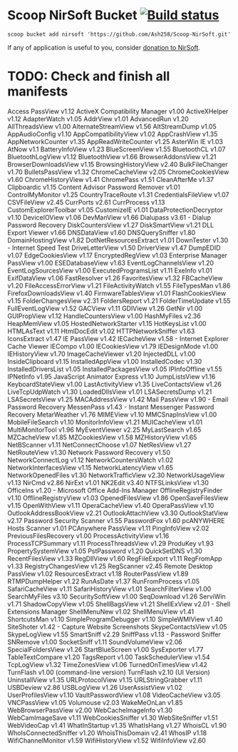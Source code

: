 # Scoop NirSoft Bucket [![Build status](https://img.shields.io/appveyor/ci/Ash258/Scoop-NirSoft/master.svg?style=popout&logo=appveyor&label=AppVeyor)](https://ci.appveyor.com/project/Ash258/Scoop-NirSoft/branch/master)

`scoop bucket add nirsoft 'https://github.com/Ash258/Scoop-NirSoft.git'`

If any of application is useful to you, consider [donation to NirSoft](https://www.nirsoft.net/donate.html).

# TODO: Check and finish all manifests

Access PassView v1.12
ActiveX Compatibility Manager v1.00
ActiveXHelper v1.12
AdapterWatch v1.05
AddrView v1.01
AdvancedRun v1.20
AllThreadsView v1.00
AlternateStreamView v1.56
AltStreamDump v1.05
AppAudioConfig v1.10
AppCompatibilityView v1.02
AppCrashView v1.35
AppNetworkCounter v1.35
AppReadWriteCounter v1.25
AsterWin IE v1.03
AtNow v1.1
BatteryInfoView v1.23
BlueScreenView v1.55
BluetoothCL v1.07
BluetoothLogView v1.12
BluetoothView v1.66
BrowserAddonsView v1.21
BrowserDownloadsView v1.15
BrowsingHistoryView v2.40
BulkFileChanger v1.70
BulletsPassView v1.32
ChromeCacheView v2.05
ChromeCookiesView v1.60
ChromeHistoryView v1.41
ChromePass v1.51
CleanAfterMe v1.37
Clipboardic v1.15
Content Advisor Password Remover v1.01
ControlMyMonitor v1.25
CountryTraceRoute v1.31
CredentialsFileView v1.07
CSVFileView v2.45
CurrPorts v2.61
CurrProcess v1.13
CustomExplorerToolbar v1.05
CustomizeIE v1.01
DataProtectionDecryptor v1.10
DeviceIOView v1.06
DevManView v1.66
Dialupass v3.61 - Dialup Password Recovery
DiskCountersView v1.27
DiskSmartView v1.21
DLL Export Viewer v1.66
DNSDataView v1.60
DNSQuerySniffer v1.80
DomainHostingView v1.82
DotNetResourcesExtract v1.01
DownTester v1.30 - Internet Speed Test
DriveLetterView v1.50
DriverView v1.47
DumpEDID v1.07
EdgeCookiesView v1.17
EncryptedRegView v1.03
Enterprise Manager PassView v1.00
ESEDatabaseView v1.63
EventLogChannelsView v1.20
EventLogSourcesView v1.00
ExecutedProgramsList v1.11
ExeInfo v1.01
ExifDataView v1.06
FastResolver v1.26
FavoritesView v1.32
FBCacheView v1.20
FileAccessErrorView v1.21
FileActivityWatch v1.55
FileTypesMan v1.86
FirefoxDownloadsView v1.40
FirmwareTablesView v1.01
FlashCookiesView v1.15
FolderChangesView v2.31
FoldersReport v1.21
FolderTimeUpdate v1.55
FullEventLogView v1.52
GACView v1.11
GDIView v1.26
GetNir v1.00
GUIPropView v1.12
HandleCountersView v1.00
HashMyFiles v2.36
HeapMemView v1.05
HostedNetworkStarter v1.15
HotKeysList v1.00
HTMLAsText v1.11
HtmlDocEdit v1.02
HTTPNetworkSniffer v1.63
IconsExtract v1.47
IE PassView v1.42
IECacheView v1.58 - Internet Explorer Cache Viewer
IECompo v1.00
IECookiesView v1.79
IEDesignMode v1.00
IEHistoryView v1.70
ImageCacheViewer v1.20
InjectedDLL v1.00
InsideClipboard v1.15
InstalledAppView v1.00
InstalledCodec v1.30
InstalledDriversList v1.05
InstalledPackagesView v1.05
IPInfoOffline v1.55
IPNetInfo v1.95
JavaScript Animator Express v1.10
JumpListsView v1.16
KeyboardStateView v1.00
LastActivityView v1.35
LiveContactsView v1.26
LiveTcpUdpWatch v1.30
LoadedDllsView v1.01
LSASecretsDump v1.21
LSASecretsView v1.25
MACAddressView v1.42
Mail PassView v1.90 - Email Password Recovery
MessenPass v1.43 - Instant Messenger Password Recovery
MetarWeather v1.76
MIMEView v1.10
MMCSnapInsView v1.00
MobileFileSearch v1.10
MonitorInfoView v1.21
MUICacheView v1.01
MultiMonitorTool v1.96
MyEventViewer v2.25
MyLastSearch v1.65
MZCacheView v1.85
MZCookiesView v1.58
MZHistoryView v1.65
NetBScanner v1.11
NetConnectChoose v1.07
NetResView v1.27
NetRouteView v1.30
Network Password Recovery v1.50
NetworkConnectLog v1.12
NetworkCountersWatch v1.02
NetworkInterfacesView v1.15
NetworkLatencyView v1.65
NetworkOpenedFiles v1.30
NetworkTrafficView v2.30
NetworkUsageView v1.13
NirCmd v2.86
NirExt v1.01
NK2Edit v3.40
NTFSLinksView v1.30
OfficeIns v1.20 - Microsoft Office Add-Ins Manager
OfflineRegistryFinder v1.10
OfflineRegistryView v1.03
OpenedFilesView v1.86
OpenSaveFilesView v1.15
OpenWithView v1.11
OperaCacheView v1.40
OperaPassView v1.10
OutlookAddressBookView v2.21
OutlookAttachView v3.30
OutlookStatView v2.17
Password Security Scanner v1.55
PasswordFox v1.60
pcANYWHERE Hosts Scanner v1.01
PCAnywhere PassView v1.11
PingInfoView v2.02
PreviousFilesRecovery v1.00
ProcessActivityView v1.16
ProcessTCPSummary v1.11
ProcessThreadsView v1.29
ProduKey v1.93
PropertySystemView v1.05
PstPassword v1.20
QuickSetDNS v1.30
RecentFilesView v1.33
RegDllView v1.60
RegFileExport v1.11
RegFromApp v1.33
RegistryChangesView v1.25
RegScanner v2.45
Remote Desktop PassView v1.02
ResourcesExtract v1.18
RouterPassView v1.89
RTMPDumpHelper v1.22
RunAsDate v1.37
RunFromProcess v1.05
SafariCacheView v1.11
SafariHistoryView v1.01
SearchFilterView v1.00
SearchMyFiles v3.10
SecuritySoftView v1.00
SeqDownload v1.26
ServiWin v1.71
ShadowCopyView v1.05
ShellBagsView v1.21
ShellExView v2.01 - Shell Extensions Manager
ShellMenuNew v1.02
ShellMenuView v1.41
ShortcutsMan v1.10
SimpleProgramDebugger v1.10
SimpleWMIView v1.40
SiteShoter v1.42 - Capture Website Screenshots
SkypeContactsView v1.05
SkypeLogView v1.55
SmartSniff v2.29
SniffPass v1.13 - Password Sniffer
SNRemove v1.00
SocketSniff v1.11
SoundVolumeView v2.06
SpecialFoldersView v1.26
StartBlueScreen v1.00
SysExporter v1.77
TableTextCompare v1.20
TagsReport v1.00
TaskSchedulerView v1.54
TcpLogView v1.32
TimeZonesView v1.06
TurnedOnTimesView v1.42
TurnFlash v1.00 (command-line version)
TurnFlash v2.10 (UI Version)
UninstallView v1.35
URLProtocolView v1.15
URLStringGrabber v1.11
USBDeview v2.86
USBLogView v1.26
UserAssistView v1.02
UserProfilesView v1.10
VaultPasswordView v1.08
VideoCacheView v3.05
VNCPassView v1.05
Volumouse v2.03
WakeMeOnLan v1.85
WebBrowserPassView v2.00
WebCacheImageInfo v1.30
WebCamImageSave v1.11
WebCookiesSniffer v1.30
WebSiteSniffer v1.51
WebVideoCap v1.41
WhatInStartup v1.35
WhatIsHang v1.27
WhoisCL v1.90
WhoIsConnectedSniffer v1.20
WhoisThisDomain v2.41
WhosIP v1.18
WifiChannelMonitor v1.59
WifiHistoryView v1.52
WifiInfoView v2.60
